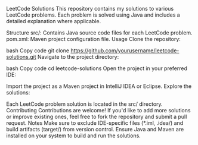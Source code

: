 LeetCode Solutions
This repository contains my solutions to various LeetCode problems. Each problem is solved using Java and includes a detailed explanation where applicable.

Structure
src/: Contains Java source code files for each LeetCode problem.
pom.xml: Maven project configuration file.
Usage
Clone the repository:

bash
Copy code
git clone https://github.com/yourusername/leetcode-solutions.git
Navigate to the project directory:

bash
Copy code
cd leetcode-solutions
Open the project in your preferred IDE:

Import the project as a Maven project in IntelliJ IDEA or Eclipse.
Explore the solutions:

Each LeetCode problem solution is located in the src/ directory.
Contributing
Contributions are welcome! If you'd like to add more solutions or improve existing ones, feel free to fork the repository and submit a pull request.
Notes
Make sure to exclude IDE-specific files (*.iml, .idea/) and build artifacts (target/) from version control.
Ensure Java and Maven are installed on your system to build and run the solutions.
